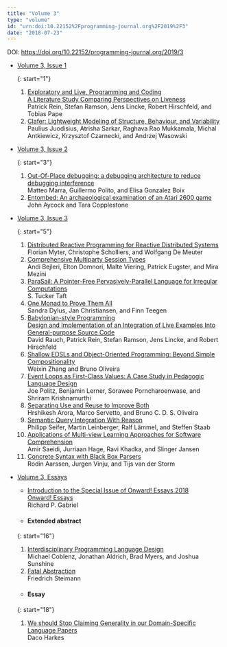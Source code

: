 ```yaml
---
title: "Volume 3"
type: "volume"
id: "urn:doi:10.22152%2Fprogramming-journal.org%2F2019%2F3"
date: "2018-07-23"
---
```

DOI: <https://doi.org/10.22152/programming-journal.org/2019/3>


* [Volume 3, Issue 1](issue1)  




  {: start="1"}
  1. [Exploratory and Live, Programming and Coding  
A Literature Study Comparing Perspectives on Liveness](/2019/3/1)  
Patrick Rein, Stefan Ramson, Jens Lincke, Robert Hirschfeld, and Tobias Pape
  1. [Clafer: Lightweight Modeling of Structure, Behaviour, and Variability](/2019/3/2)  
Paulius Juodisius, Atrisha Sarkar, Raghava Rao Mukkamala, Michal Antkiewicz, Krzysztof Czarnecki, and Andrzej Wasowski



* [Volume 3, Issue 2](issue2)  




  {: start="3"}
  1. [Out-Of-Place debugging: a debugging architecture to reduce debugging interference](/2019/3/3)  
Matteo Marra, Guillermo Polito, and Elisa Gonzalez Boix
  1. [Entombed: An archaeological examination of an Atari 2600 game](/2019/3/4)  
John Aycock and Tara Copplestone



* [Volume 3, Issue 3](issue3)  




  {: start="5"}
  1. [Distributed Reactive Programming for Reactive Distributed Systems](/2019/3/5)  
Florian Myter, Christophe Scholliers, and Wolfgang De Meuter
  1. [Comprehensive Multiparty Session Types](/2019/3/6)  
Andi Bejleri, Elton Domnori, Malte Viering, Patrick Eugster, and Mira Mezini
  1. [ParaSail: A Pointer-Free Pervasively-Parallel Language for Irregular Computations](/2019/3/7)  
S. Tucker Taft
  1. [One Monad to Prove Them All](/2019/3/8)  
Sandra Dylus, Jan Christiansen, and Finn Teegen
  1. [Babylonian-style Programming  
Design and Implementation of an Integration of Live Examples Into General-purpose Source Code](/2019/3/9)  
David Rauch, Patrick Rein, Stefan Ramson, Jens Lincke, and Robert Hirschfeld
  1. [Shallow EDSLs and Object-Oriented Programming: Beyond Simple Compositionality](/2019/3/10)  
Weixin Zhang and Bruno Oliveira
  1. [Event Loops as First-Class Values: A Case Study in Pedagogic Language Design](/2019/3/11)  
Joe Politz, Benjamin Lerner, Sorawee Porncharoenwase, and Shriram Krishnamurthi
  1. [Separating Use and Reuse to Improve Both](/2019/3/12)  
Hrshikesh Arora, Marco Servetto, and Bruno C. D. S. Oliveira
  1. [Semantic Query Integration With Reason](/2019/3/13)  
Philipp Seifer, Martin Leinberger, Ralf Lämmel, and Steffen Staab
  1. [Applications of Multi-view Learning Approaches for Software Comprehension](/2019/3/14)  
Amir Saeidi, Jurriaan Hage, Ravi Khadka, and Slinger Jansen
  1. [Concrete Syntax with Black Box Parsers](/2019/3/15)  
Rodin Aarssen, Jurgen Vinju, and Tijs van der Storm



* [Volume 3, Essays](essays)  

  - [Introduction to the Special Issue of Onward! Essays 2018  
Onward! Essays](/2019/3/essays-editorial)  
Richard P. Gabriel



  - #### Extended abstract





  {: start="16"}
  1. [Interdisciplinary Programming Language Design](/2019/3/16)  
Michael Coblenz, Jonathan Aldrich, Brad Myers, and Joshua Sunshine
  1. [Fatal Abstraction](/2019/3/17)  
Friedrich Steimann



  - #### Essay





  {: start="18"}
  1. [We should Stop Claiming Generality in our Domain-Specific Language Papers](/2019/3/18)  
Daco Harkes






